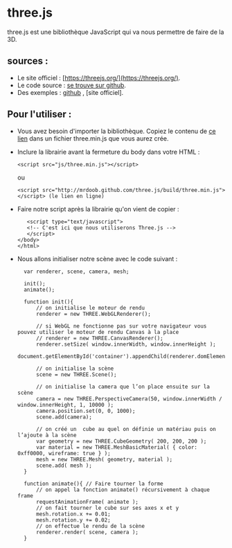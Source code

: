 # three.js

three.js est une bibliothèque JavaScript qui va nous permettre de faire de la 3D. 

## sources :
 - Le site officiel : [https://threejs.org/](https://threejs.org/).
 - Le code source : [se trouve sur github](https://github.com/mrdoob/three.js/).
 - Des exemples : [github](https://github.com/mrdoob/three.js/tree/dev/examples) , [site officiel].

## Pour l'utiliser : 
- Vous avez besoin d'importer la bibliothèque. Copiez le contenu de [ce lien](https://threejs.org/build/three.min.js) dans un fichier three.min.js que vous aurez crée. 

- Inclure la librairie avant la fermeture du body dans votre HTML :
      
      <script src="js/three.min.js"></script>    
  ou 
  
      <script src="http://mrdoob.github.com/three.js/build/three.min.js"></script> (le lien en ligne)

- Faire notre script après la librairie qu'on vient de copier :

         <script type="text/javascript">
         <!-- C'est ici que nous utiliserons Three.js -->
         </script>
      </body>
      </html>
      
- Nous allons initialiser notre scène avec le code suivant :

        var renderer, scene, camera, mesh;

        init();
        animate();

        function init(){
            // on initialise le moteur de rendu
            renderer = new THREE.WebGLRenderer();

            // si WebGL ne fonctionne pas sur votre navigateur vous pouvez utiliser le moteur de rendu Canvas à la place
            // renderer = new THREE.CanvasRenderer();
            renderer.setSize( window.innerWidth, window.innerHeight );
            document.getElementById('container').appendChild(renderer.domElement);

            // on initialise la scène
            scene = new THREE.Scene();

            // on initialise la camera que l’on place ensuite sur la scène
            camera = new THREE.PerspectiveCamera(50, window.innerWidth / window.innerHeight, 1, 10000 );
            camera.position.set(0, 0, 1000);
            scene.add(camera);

            // on créé un  cube au quel on définie un matériau puis on l’ajoute à la scène 
            var geometry = new THREE.CubeGeometry( 200, 200, 200 );
            var material = new THREE.MeshBasicMaterial( { color: 0xff0000, wireframe: true } );
            mesh = new THREE.Mesh( geometry, material );
            scene.add( mesh );
        }

        function animate(){ // Faire tourner la forme
            // on appel la fonction animate() récursivement à chaque frame
            requestAnimationFrame( animate );
            // on fait tourner le cube sur ses axes x et y
            mesh.rotation.x += 0.01;
            mesh.rotation.y += 0.02;
            // on effectue le rendu de la scène
            renderer.render( scene, camera );
        }
